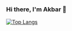 ### Hi there, I'm Akbar 👋

[![Top Langs](https://github-readme-stats.vercel.app/api/top-langs/?username=thexdev&themes=dracula)](https://github.com/thexdev)

